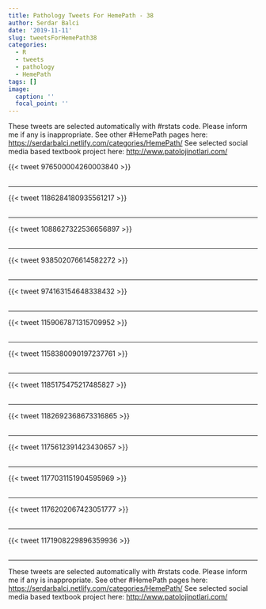 ```yaml
---
title: Pathology Tweets For HemePath - 38
author: Serdar Balci
date: '2019-11-11'
slug: tweetsForHemePath38
categories:
  - R
  - tweets
  - pathology
  - HemePath
tags: []
image:
  caption: ''
  focal_point: ''
---
```



These tweets are selected automatically with #rstats code. Please inform me if any is inappropriate.
See other #HemePath pages here: https://serdarbalci.netlify.com/categories/HemePath/ 
See selected social media based textbook project here: http://www.patolojinotlari.com/

{{< tweet 976500004260003840 >}}
<br>
<br>
<hr>
{{< tweet 1186284180935561217 >}}
<br>
<br>
<hr>
{{< tweet 1088627322536656897 >}}
<br>
<br>
<hr>
{{< tweet 938502076614582272 >}}
<br>
<br>
<hr>
{{< tweet 974163154648338432 >}}
<br>
<br>
<hr>
{{< tweet 1159067871315709952 >}}
<br>
<br>
<hr>
{{< tweet 1158380090197237761 >}}
<br>
<br>
<hr>
{{< tweet 1185175475217485827 >}}
<br>
<br>
<hr>
{{< tweet 1182692368673316865 >}}
<br>
<br>
<hr>
{{< tweet 1175612391423430657 >}}
<br>
<br>
<hr>
{{< tweet 1177031151904595969 >}}
<br>
<br>
<hr>
{{< tweet 1176202067423051777 >}}
<br>
<br>
<hr>
{{< tweet 1171908229896359936 >}}
<br>
<br>
<hr>


These tweets are selected automatically with #rstats code. Please inform me if any is inappropriate.
See other #HemePath pages here: https://serdarbalci.netlify.com/categories/HemePath/ 
See selected social media based textbook project here: http://www.patolojinotlari.com/
